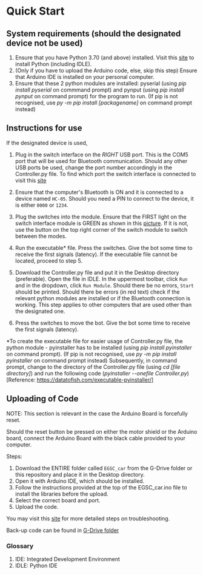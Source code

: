 # Quick Start

## System requirements (should the designated device not be used)
1. Ensure that you have Python 3.70 (and above) installed. Visit this [site](https://www.python.org/downloads/release/python-370/) to install Python (including IDLE).
2. (Only if you have to upload the Arduino code, else, skip this step) Ensure that Arduino IDE is installed on your personal computer.
3. Ensure that these 2 python modules are installed: pyserial (using _pip install pyserial_ on commmand prompt) and pynput (using _pip install pynput_ on command prompt) for the program to run. (If pip is not recognised, use _py -m pip install [packagename]_ on command prompt instead)


## Instructions for use


 If the designated device is used,


1. Plug in the switch interface on the *RIGHT* USB port. This is the COM5 port that will be used for Bluetooth communication. Should any other USB ports be used, change the port number accordingly in the Controller.py file. To find which port the switch interface is connected to visit this [site](https://help.fleetmon.com/en/articles/2010900-how-do-i-get-my-com-port-number-windows)


2. Ensure that the computer's Bluetooth is ON and it is connected to a device named `HC-05`. Should you need a PIN to connect to the device, it is either `0000` or `1234`.


3. Plug the switches into the module. Ensure that the FIRST light on the switch interface module is GREEN as shown in this [picture](https://github.com/T-Wan-Lin/Switch-Enabled-Toys/blob/docs/docs/pictures/Switch%20Interface.jpg). If it is not, use the button on the top right corner of the switch module to switch between the modes.

4. Run the executable* file. Press the switches. Give the bot some time to receive the first signals (latency). If the executable file cannot be located, proceed to step 5.


5. Download the Controller.py file and put it in the Desktop directory (preferable). Open the file in IDLE. In the uppermost toolbar, click `Run` and in the dropdown, click `Run Module`. Should there be no errors, `Start` should be printed. Should there be errors (in red text) check if the relevant python modules are installed or if the Bluetooth connection is working. This step applies to other computers that are used other than the designated one.

6. Press the switches to move the bot. Give the bot some time to receive the first signals (latency).

*To create the executable file for easier usage of Controller.py file, the python module - pyinstaller has to be installed (using _pip install pyinstaller_ on command prompt). (If pip is not recognised, use _py -m pip install pyinstaller_ on command prompt instead) Subsequently, in command prompt, change to the directory of the Controller.py file (using _cd [file directory]_) and run the following code (_pyinstaller --onefile Controller.py_) [Reference: https://datatofish.com/executable-pyinstaller/]

## Uploading of Code 

NOTE: This section is relevant in the case the Arduino Board is forcefully reset.


Should the reset button be pressed on either the motor shield or the Arduino board, connect the Arduino Board with the black cable provided to your computer. 


Steps: 

1. Download the ENTIRE folder called `EGSC_car` from the G-Drive folder or this repository and place it in the Desktop directory.
2. Open it with Arduino IDE, which should be installed.
3. Follow the instructions provided at the top of the EGSC_car.ino file to install the libraries before the upload.
4. Select the correct board and port.
5. Upload the code. 

You may visit this [site](https://support.arduino.cc/hc/en-us/articles/4733418441116-Upload-a-sketch-in-Arduino-IDE) for more detailed steps on troubleshooting.


Back-up code can be found in [G-Drive folder](https://drive.google.com/drive/folders/1xDtzrKRc55RQwkxslrCCrbxYAzH-E_bL?usp=sharing)


### Glossary
1. IDE: Integrated Development Environment
2. IDLE: Python IDE

